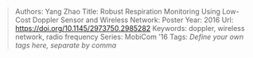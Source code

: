 > Authors: Yang Zhao
> Title: Robust Respiration Monitoring Using Low-Cost Doppler Sensor and Wireless Network: Poster
> Year: 2016
> Url: https://doi.org/10.1145/2973750.2985282
> Keywords: doppler, wireless network, radio frequency
> Series: MobiCom '16
> Tags: *Define your own tags here, separate by comma*